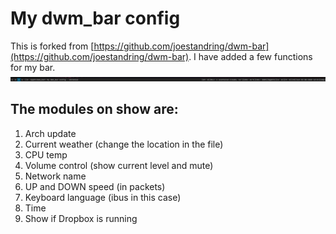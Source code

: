 My dwm_bar config
=================
This is forked from [https://github.com/joestandring/dwm-bar](https://github.com/joestandring/dwm-bar). I have added a few functions for my bar.
![screenshot](bar.jpg)

## The modules on show are:
1. Arch update
2. Current weather (change the location in the file)
3. CPU temp
4. Volume control (show current level and mute)
5. Network name
6. UP and DOWN speed (in packets)
7. Keyboard language (ibus in this case)
8. Time
9. Show if Dropbox is running
